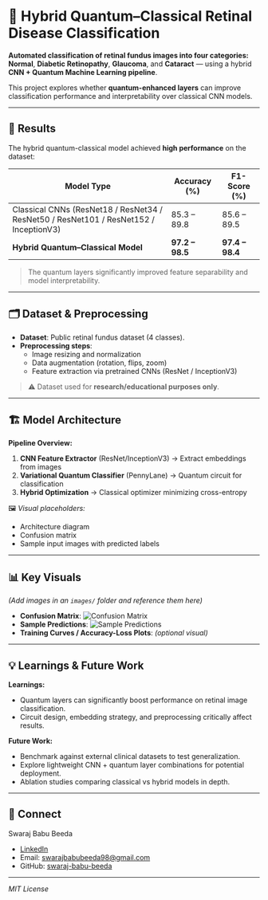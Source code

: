 # 🧠 Hybrid Quantum–Classical Retinal Disease Classification

**Automated classification of retinal fundus images into four categories:**  
**Normal**, **Diabetic Retinopathy**, **Glaucoma**, and **Cataract** — using a hybrid **CNN + Quantum Machine Learning pipeline**.

This project explores whether **quantum-enhanced layers** can improve classification performance and interpretability over classical CNN models.

---

## 🚀 Results

The hybrid quantum-classical model achieved **high performance** on the dataset:

| Model Type | Accuracy (%) | F1-Score (%) |
|------------|--------------|--------------|
| Classical CNNs (ResNet18 / ResNet34 / ResNet50 / ResNet101 / ResNet152 / InceptionV3) | 85.3 – 89.8 | 85.6 – 89.5 |
| **Hybrid Quantum–Classical Model** | **97.2 – 98.5** | **97.4 – 98.4** |

> The quantum layers significantly improved feature separability and model interpretability.

---

## 🗂️ Dataset & Preprocessing

- **Dataset**: Public retinal fundus dataset (4 classes).  
- **Preprocessing steps**:
  - Image resizing and normalization  
  - Data augmentation (rotation, flips, zoom)  
  - Feature extraction via pretrained CNNs (ResNet / InceptionV3)  

> ⚠️ Dataset used for **research/educational purposes only**.

---

## 🏗️ Model Architecture

**Pipeline Overview:**

1. **CNN Feature Extractor** (ResNet/InceptionV3) → Extract embeddings from images  
2. **Variational Quantum Classifier** (PennyLane) → Quantum circuit for classification  
3. **Hybrid Optimization** → Classical optimizer minimizing cross-entropy  

🖼️ *Visual placeholders:*
- Architecture diagram  
- Confusion matrix  
- Sample input images with predicted labels  

---

## 📊 Key Visuals

*(Add images in an `images/` folder and reference them here)*

- **Confusion Matrix**: ![Confusion Matrix](images/confusion_matrix.png)  
- **Sample Predictions**: ![Sample Predictions](images/sample_predictions.png)  
- **Training Curves / Accuracy-Loss Plots**: *(optional visual)*  

---

## 💡 Learnings & Future Work

**Learnings:**

- Quantum layers can significantly boost performance on retinal image classification.  
- Circuit design, embedding strategy, and preprocessing critically affect results.  

**Future Work:**

- Benchmark against external clinical datasets to test generalization.  
- Explore lightweight CNN + quantum layer combinations for potential deployment.  
- Ablation studies comparing classical vs hybrid models in depth.  

---

## 🤝 Connect

Swaraj Babu Beeda  
- [LinkedIn](https://www.linkedin.com/in/swaraj-babu-beeda/)  
- Email: swarajbabubeeda98@gmail.com  
- GitHub: [swaraj-babu-beeda](https://github.com/swaraj-babu-beeda)  

---

*MIT License*
